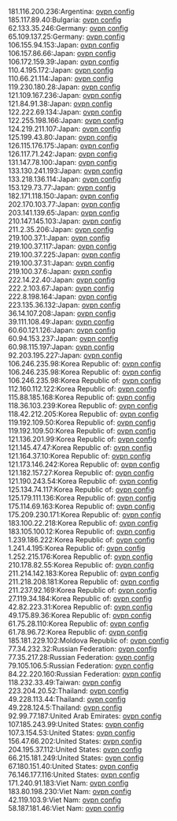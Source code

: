 181.116.200.236:Argentina: [ovpn config](vpn/181_116_200_236.ovpn)  
185.117.89.40:Bulgaria: [ovpn config](vpn/185_117_89_40.ovpn)  
62.133.35.246:Germany: [ovpn config](vpn/62_133_35_246.ovpn)  
65.109.137.25:Germany: [ovpn config](vpn/65_109_137_25.ovpn)  
106.155.94.153:Japan: [ovpn config](vpn/106_155_94_153.ovpn)  
106.157.86.66:Japan: [ovpn config](vpn/106_157_86_66.ovpn)  
106.172.159.39:Japan: [ovpn config](vpn/106_172_159_39.ovpn)  
110.4.195.172:Japan: [ovpn config](vpn/110_4_195_172.ovpn)  
110.66.21.114:Japan: [ovpn config](vpn/110_66_21_114.ovpn)  
119.230.180.28:Japan: [ovpn config](vpn/119_230_180_28.ovpn)  
121.109.167.236:Japan: [ovpn config](vpn/121_109_167_236.ovpn)  
121.84.91.38:Japan: [ovpn config](vpn/121_84_91_38.ovpn)  
122.222.69.134:Japan: [ovpn config](vpn/122_222_69_134.ovpn)  
122.255.198.166:Japan: [ovpn config](vpn/122_255_198_166.ovpn)  
124.219.211.107:Japan: [ovpn config](vpn/124_219_211_107.ovpn)  
125.199.43.80:Japan: [ovpn config](vpn/125_199_43_80.ovpn)  
126.115.176.175:Japan: [ovpn config](vpn/126_115_176_175.ovpn)  
126.117.71.242:Japan: [ovpn config](vpn/126_117_71_242.ovpn)  
131.147.78.100:Japan: [ovpn config](vpn/131_147_78_100.ovpn)  
133.130.241.193:Japan: [ovpn config](vpn/133_130_241_193.ovpn)  
133.218.136.114:Japan: [ovpn config](vpn/133_218_136_114.ovpn)  
153.129.73.77:Japan: [ovpn config](vpn/153_129_73_77.ovpn)  
182.171.118.150:Japan: [ovpn config](vpn/182_171_118_150.ovpn)  
202.170.103.77:Japan: [ovpn config](vpn/202_170_103_77.ovpn)  
203.141.139.65:Japan: [ovpn config](vpn/203_141_139_65.ovpn)  
210.147.145.103:Japan: [ovpn config](vpn/210_147_145_103.ovpn)  
211.2.35.206:Japan: [ovpn config](vpn/211_2_35_206.ovpn)  
219.100.37.1:Japan: [ovpn config](vpn/219_100_37_1.ovpn)  
219.100.37.117:Japan: [ovpn config](vpn/219_100_37_117.ovpn)  
219.100.37.225:Japan: [ovpn config](vpn/219_100_37_225.ovpn)  
219.100.37.31:Japan: [ovpn config](vpn/219_100_37_31.ovpn)  
219.100.37.6:Japan: [ovpn config](vpn/219_100_37_6.ovpn)  
222.14.22.40:Japan: [ovpn config](vpn/222_14_22_40.ovpn)  
222.2.103.67:Japan: [ovpn config](vpn/222_2_103_67.ovpn)  
222.8.198.164:Japan: [ovpn config](vpn/222_8_198_164.ovpn)  
223.135.36.132:Japan: [ovpn config](vpn/223_135_36_132.ovpn)  
36.14.107.208:Japan: [ovpn config](vpn/36_14_107_208.ovpn)  
39.111.108.49:Japan: [ovpn config](vpn/39_111_108_49.ovpn)  
60.60.121.126:Japan: [ovpn config](vpn/60_60_121_126.ovpn)  
60.94.153.237:Japan: [ovpn config](vpn/60_94_153_237.ovpn)  
60.98.115.197:Japan: [ovpn config](vpn/60_98_115_197.ovpn)  
92.203.195.227:Japan: [ovpn config](vpn/92_203_195_227.ovpn)  
106.246.235.98:Korea Republic of: [ovpn config](vpn/106_246_235_98.ovpn)  
106.246.235.98:Korea Republic of: [ovpn config](vpn/106_246_235_98.ovpn)  
106.246.235.98:Korea Republic of: [ovpn config](vpn/106_246_235_98.ovpn)  
112.160.112.122:Korea Republic of: [ovpn config](vpn/112_160_112_122.ovpn)  
115.88.185.168:Korea Republic of: [ovpn config](vpn/115_88_185_168.ovpn)  
118.36.103.239:Korea Republic of: [ovpn config](vpn/118_36_103_239.ovpn)  
118.42.212.205:Korea Republic of: [ovpn config](vpn/118_42_212_205.ovpn)  
119.192.109.50:Korea Republic of: [ovpn config](vpn/119_192_109_50.ovpn)  
119.192.109.50:Korea Republic of: [ovpn config](vpn/119_192_109_50.ovpn)  
121.136.201.99:Korea Republic of: [ovpn config](vpn/121_136_201_99.ovpn)  
121.145.47.47:Korea Republic of: [ovpn config](vpn/121_145_47_47.ovpn)  
121.164.37.10:Korea Republic of: [ovpn config](vpn/121_164_37_10.ovpn)  
121.173.146.242:Korea Republic of: [ovpn config](vpn/121_173_146_242.ovpn)  
121.182.157.27:Korea Republic of: [ovpn config](vpn/121_182_157_27.ovpn)  
121.190.243.54:Korea Republic of: [ovpn config](vpn/121_190_243_54.ovpn)  
125.134.74.117:Korea Republic of: [ovpn config](vpn/125_134_74_117.ovpn)  
125.179.111.136:Korea Republic of: [ovpn config](vpn/125_179_111_136.ovpn)  
175.114.69.163:Korea Republic of: [ovpn config](vpn/175_114_69_163.ovpn)  
175.209.230.171:Korea Republic of: [ovpn config](vpn/175_209_230_171.ovpn)  
183.100.22.218:Korea Republic of: [ovpn config](vpn/183_100_22_218.ovpn)  
183.105.100.12:Korea Republic of: [ovpn config](vpn/183_105_100_12.ovpn)  
1.239.186.222:Korea Republic of: [ovpn config](vpn/1_239_186_222.ovpn)  
1.241.4.195:Korea Republic of: [ovpn config](vpn/1_241_4_195.ovpn)  
1.252.215.176:Korea Republic of: [ovpn config](vpn/1_252_215_176.ovpn)  
210.178.82.55:Korea Republic of: [ovpn config](vpn/210_178_82_55.ovpn)  
211.214.142.183:Korea Republic of: [ovpn config](vpn/211_214_142_183.ovpn)  
211.218.208.181:Korea Republic of: [ovpn config](vpn/211_218_208_181.ovpn)  
211.237.92.169:Korea Republic of: [ovpn config](vpn/211_237_92_169.ovpn)  
27.119.34.184:Korea Republic of: [ovpn config](vpn/27_119_34_184.ovpn)  
42.82.223.31:Korea Republic of: [ovpn config](vpn/42_82_223_31.ovpn)  
49.175.89.36:Korea Republic of: [ovpn config](vpn/49_175_89_36.ovpn)  
61.75.28.110:Korea Republic of: [ovpn config](vpn/61_75_28_110.ovpn)  
61.78.96.72:Korea Republic of: [ovpn config](vpn/61_78_96_72.ovpn)  
185.181.229.102:Moldova Republic of: [ovpn config](vpn/185_181_229_102.ovpn)  
77.34.232.32:Russian Federation: [ovpn config](vpn/77_34_232_32.ovpn)  
77.35.217.28:Russian Federation: [ovpn config](vpn/77_35_217_28.ovpn)  
79.105.106.5:Russian Federation: [ovpn config](vpn/79_105_106_5.ovpn)  
84.22.220.160:Russian Federation: [ovpn config](vpn/84_22_220_160.ovpn)  
118.232.33.49:Taiwan: [ovpn config](vpn/118_232_33_49.ovpn)  
223.204.20.52:Thailand: [ovpn config](vpn/223_204_20_52.ovpn)  
49.228.113.44:Thailand: [ovpn config](vpn/49_228_113_44.ovpn)  
49.228.124.5:Thailand: [ovpn config](vpn/49_228_124_5.ovpn)  
92.99.77.187:United Arab Emirates: [ovpn config](vpn/92_99_77_187.ovpn)  
107.185.243.99:United States: [ovpn config](vpn/107_185_243_99.ovpn)  
107.3.154.53:United States: [ovpn config](vpn/107_3_154_53.ovpn)  
156.47.66.202:United States: [ovpn config](vpn/156_47_66_202.ovpn)  
204.195.37.112:United States: [ovpn config](vpn/204_195_37_112.ovpn)  
66.215.181.249:United States: [ovpn config](vpn/66_215_181_249.ovpn)  
67.180.151.40:United States: [ovpn config](vpn/67_180_151_40.ovpn)  
76.146.177.116:United States: [ovpn config](vpn/76_146_177_116.ovpn)  
171.240.91.183:Viet Nam: [ovpn config](vpn/171_240_91_183.ovpn)  
183.80.198.230:Viet Nam: [ovpn config](vpn/183_80_198_230.ovpn)  
42.119.103.9:Viet Nam: [ovpn config](vpn/42_119_103_9.ovpn)  
58.187.181.46:Viet Nam: [ovpn config](vpn/58_187_181_46.ovpn)  
